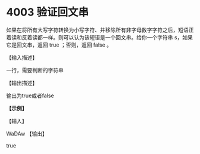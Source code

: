 # 4003 验证回文串

如果在将所有大写字符转换为小写字符、并移除所有非字母数字字符之后，短语正着读和反着读都一样。则可以认为该短语是一个回文串。给你一个字符串 s，如果它是回文串，返回 true ；否则，返回 false 。

【输入描述】

一行，需要判断的字符串

【输出描述】

输出为true或者false

**【示例】**

【输入】

WaDAw
【输出】

true
